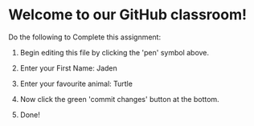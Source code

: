 # Welcome to our GitHub classroom!

Do the following to Complete this assignment:

1. Begin editing this file by clicking the 'pen' symbol above.

2. Enter your First Name: Jaden

3. Enter your favourite animal: Turtle

4. Now click the green 'commit changes' button at the bottom.

5. Done!
